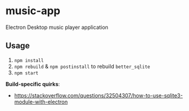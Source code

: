 # music-app
Electron Desktop music player application

## Usage
1. `npm install`
2. `npm rebuild` & `npm postinstall` to rebuild `better_sqlite`
3. `npm start`

**Build-specific quirks**:
* https://stackoverflow.com/questions/32504307/how-to-use-sqlite3-module-with-electron
